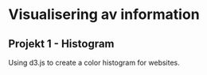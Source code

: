 # Visualisering av information 
## Projekt 1 - Histogram

Using d3.js to create a color histogram for websites.
